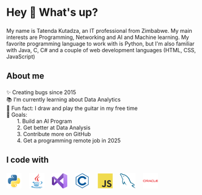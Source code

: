 <h1 align="left">Hey 👋 What's up?</h1>

###

My name is Tatenda Kutadza, an IT professional from Zimbabwe. 
My main interests are Programming, Networking and AI and Machine learning. My favorite programming language to work with is Python, but I'm also familiar with Java, C, C# and a couple of web development languages (HTML, CSS, JavaScript)

<h2 align="left">About me</h2>

###

✨ Creating bugs since 2015
<br>📚 I'm currently learning about Data Analytics
<br>🎲 Fun fact: I draw and play the guitar in my free time
<br>🎯 Goals:
<br> &emsp;&emsp;1. Build an AI Program
<br> &emsp;&emsp;2. Get better at Data Analysis
<br> &emsp;&emsp;3. Contribute more on GitHub
<br> &emsp;&emsp;4. Get a programming remote job in 2025
	
###

<h2 align="left">I code with</h2>

###

<div align="left">
  <img src="https://github.com/devicons/devicon/blob/v2.16.0/icons/python/python-original.svg" height="40" />
  <img width="12" />
  <img src="https://github.com/devicons/devicon/blob/v2.16.0/icons/java/java-original.svg" height="40"/>
  <img width="12" />
  <img src="https://github.com/devicons/devicon/blob/v2.16.0/icons/visualstudio/visualstudio-original.svg" height="40"/>
  <img width="12" />
  <img src="https://github.com/devicons/devicon/blob/v2.16.0/icons/c/c-line.svg" height="40" />
  <img width="12" />
  <img src="https://github.com/devicons/devicon/blob/v2.16.0/icons/javascript/javascript-original.svg" height="40"/>
  <img width="12" />
  <img src="https://github.com/devicons/devicon/blob/v2.16.0/icons/mysql/mysql-original.svg"  height="40"/>
  <img width="12" />
  <img src="https://github.com/devicons/devicon/blob/v2.16.0/icons/oracle/oracle-original.svg" height="40"/>
  <img width="12" />
</div>

###

<!--
**tatendakutadza/tatendakutadza** is a ✨ _special_ ✨ repository because its `README.md` (this file) appears on your GitHub profile.

Here are some ideas to get you started:

- 🔭 I’m currently working on ...
- 🌱 I’m currently learning ...
- 👯 I’m looking to collaborate on ...
- 🤔 I’m looking for help with ...
- 💬 Ask me about ...
- 📫 How to reach me: ...
- 😄 Pronouns: ...
- ⚡ Fun fact: ...
-->
